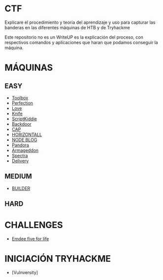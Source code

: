 # CTF

Explicare el procedimiento y teoría del aprendizaje y uso para capturar las banderas en las diferentes máquinas de HTB y de Tryhackme

Este repositorio no es un WriteUP es la explicación del proceso, con respectivos comandos y aplicaciones que haran que podamos conseguir la máquina.

# MÁQUINAS

## EASY

- [Toolbox](https://github.com/D4l1-web/HTB/blob/main/easy/Toolbox-HTB.md) 
- [Perfection](https://github.com/D4l1-web/HTB/blob/main/easy/Perfection-HTB.md)
- [Love](https://github.com/D4l1-web/HTB/blob/main/easy/Love-HTB.md)
- [Knife](https://github.com/D4l1-web/HTB/blob/main/easy/Knife-HTB.md)
- [ScriptKiddie](https://github.com/D4l1-web/HTB/blob/main/easy/ScriptKiddie-HTB.md)
- [Backdoor](https://github.com/D4l1-web/HTB-Maquinas/blob/main/easy/Backdoor-HTB.md)
- [CAP](https://github.com/D4l1-web/HTB-Maquinas/blob/main/easy/CAP-HTB.md)
- [HORIZONTALL](https://github.com/D4l1-web/HTB-Maquinas/blob/main/easy/HTB-Horizontall.md)
- [NODE BLOG](https://github.com/D4l1-web/HTB-Maquinas/blob/main/easy/NodeBlog-HTB.md)
- [Pandora](https://github.com/D4l1-web/HTB-Maquinas/blob/main/easy/Pandora-HTB(sin%20terminar).md)
- [Armageddon](https://github.com/D4l1-web/HTB/blob/main/easy/Armageddon-HTB.md)
- [Spectra](https://github.com/D4l1-web/HTB/blob/main/easy/Spectra-HTB.md)
- [Delivery](https://github.com/D4l1-web/HTB/blob/main/easy/HTB-Delivery.md)

## MEDIUM

- [BUILDER](https://github.com/D4l1-web/HTB/blob/main/Medium/Builder-HTB.md)

## HARD

# CHALLENGES

- [Emdee five for life](https://github.com/D4l1-web/HTB/blob/main/challenge/Emdee%20five%20for%20life(sin%20acabar).md)

# INICIACIÓN TRYHACKME

- [Vulnversity]
